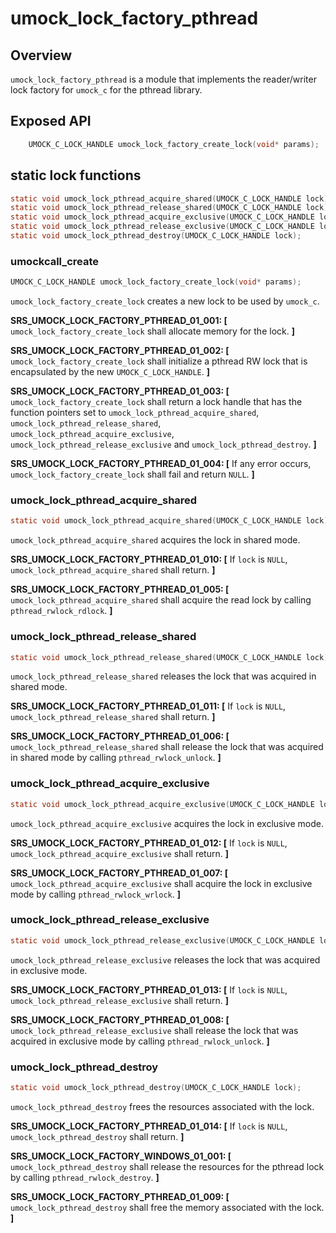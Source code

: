 # umock_lock_factory_pthread

## Overview

`umock_lock_factory_pthread` is a module that implements the reader/writer lock factory for `umock_c` for the pthread library.

## Exposed API

```c
    UMOCK_C_LOCK_HANDLE umock_lock_factory_create_lock(void* params);
```

## static lock functions

```c
static void umock_lock_pthread_acquire_shared(UMOCK_C_LOCK_HANDLE lock);
static void umock_lock_pthread_release_shared(UMOCK_C_LOCK_HANDLE lock);
static void umock_lock_pthread_acquire_exclusive(UMOCK_C_LOCK_HANDLE lock);
static void umock_lock_pthread_release_exclusive(UMOCK_C_LOCK_HANDLE lock);
static void umock_lock_pthread_destroy(UMOCK_C_LOCK_HANDLE lock);
```

### umockcall_create

```c
UMOCK_C_LOCK_HANDLE umock_lock_factory_create_lock(void* params);
```

`umock_lock_factory_create_lock` creates a new lock to be used by `umock_c`.

**SRS_UMOCK_LOCK_FACTORY_PTHREAD_01_001: [** `umock_lock_factory_create_lock` shall allocate memory for the lock. **]**

**SRS_UMOCK_LOCK_FACTORY_PTHREAD_01_002: [** `umock_lock_factory_create_lock` shall initialize a pthread RW lock that is encapsulated by the new `UMOCK_C_LOCK_HANDLE`. **]**

**SRS_UMOCK_LOCK_FACTORY_PTHREAD_01_003: [** `umock_lock_factory_create_lock` shall return a lock handle that has the function pointers set to `umock_lock_pthread_acquire_shared`, `umock_lock_pthread_release_shared`, `umock_lock_pthread_acquire_exclusive`, `umock_lock_pthread_release_exclusive` and `umock_lock_pthread_destroy`. **]**

**SRS_UMOCK_LOCK_FACTORY_PTHREAD_01_004: [** If any error occurs, `umock_lock_factory_create_lock` shall fail and return `NULL`. **]**

### umock_lock_pthread_acquire_shared

```c
static void umock_lock_pthread_acquire_shared(UMOCK_C_LOCK_HANDLE lock);
```

`umock_lock_pthread_acquire_shared` acquires the lock in shared mode.

**SRS_UMOCK_LOCK_FACTORY_PTHREAD_01_010: [** If `lock` is `NULL`, `umock_lock_pthread_acquire_shared` shall return. **]**

**SRS_UMOCK_LOCK_FACTORY_PTHREAD_01_005: [** `umock_lock_pthread_acquire_shared` shall acquire the read lock by calling `pthread_rwlock_rdlock`. **]**

### umock_lock_pthread_release_shared

```c
static void umock_lock_pthread_release_shared(UMOCK_C_LOCK_HANDLE lock);
```

`umock_lock_pthread_release_shared` releases the lock that was acquired in shared mode.

**SRS_UMOCK_LOCK_FACTORY_PTHREAD_01_011: [** If `lock` is `NULL`, `umock_lock_pthread_release_shared` shall return. **]**

**SRS_UMOCK_LOCK_FACTORY_PTHREAD_01_006: [** `umock_lock_pthread_release_shared` shall release the lock that was acquired in shared mode by calling `pthread_rwlock_unlock`. **]**

### umock_lock_pthread_acquire_exclusive

```c
static void umock_lock_pthread_acquire_exclusive(UMOCK_C_LOCK_HANDLE lock);
```

`umock_lock_pthread_acquire_exclusive` acquires the lock in exclusive mode.

**SRS_UMOCK_LOCK_FACTORY_PTHREAD_01_012: [** If `lock` is `NULL`, `umock_lock_pthread_acquire_exclusive` shall return. **]**

**SRS_UMOCK_LOCK_FACTORY_PTHREAD_01_007: [** `umock_lock_pthread_acquire_exclusive` shall acquire the lock in exclusive mode by calling `pthread_rwlock_wrlock`. **]**

### umock_lock_pthread_release_exclusive

```c
static void umock_lock_pthread_release_exclusive(UMOCK_C_LOCK_HANDLE lock);
```

`umock_lock_pthread_release_exclusive` releases the lock that was acquired in exclusive mode.

**SRS_UMOCK_LOCK_FACTORY_PTHREAD_01_013: [** If `lock` is `NULL`, `umock_lock_pthread_release_exclusive` shall return. **]**

**SRS_UMOCK_LOCK_FACTORY_PTHREAD_01_008: [** `umock_lock_pthread_release_exclusive` shall release the lock that was acquired in exclusive mode by calling `pthread_rwlock_unlock`. **]**

### umock_lock_pthread_destroy

```c
static void umock_lock_pthread_destroy(UMOCK_C_LOCK_HANDLE lock);
```

`umock_lock_pthread_destroy` frees the resources associated with the lock.

**SRS_UMOCK_LOCK_FACTORY_PTHREAD_01_014: [** If `lock` is `NULL`, `umock_lock_pthread_destroy` shall return. **]**

**SRS_UMOCK_LOCK_FACTORY_WINDOWS_01_001: [** `umock_lock_pthread_destroy` shall release the resources for the pthread lock by calling `pthread_rwlock_destroy`. **]**

**SRS_UMOCK_LOCK_FACTORY_PTHREAD_01_009: [** `umock_lock_pthread_destroy` shall free the memory associated with the lock. **]**
